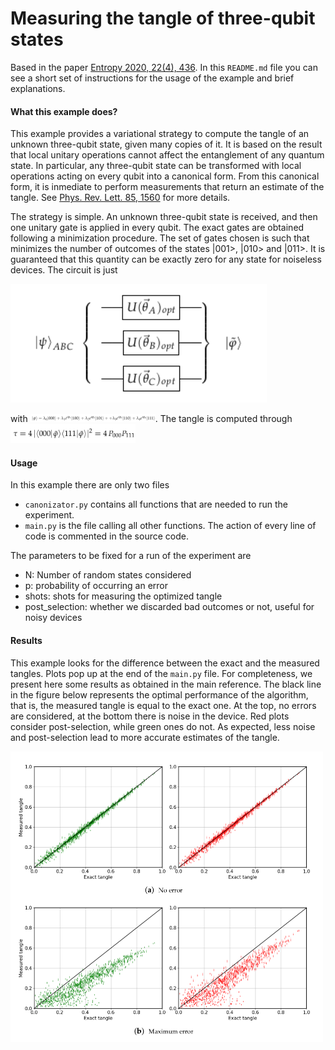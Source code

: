 # Measuring the tangle of three-qubit states
Based in the paper [Entropy 2020, 22(4), 436](http://dx.doi.org/10.3390/e22040436). In this `README.md` file you can see a short
set of instructions for the usage of the example and brief explanations. 

#### What this example does?

This example provides a variational strategy to compute the tangle of an unknown three-qubit state, given many copies of it. 
It is based on the result that local unitary operations cannot affect the entanglement of any quantum state. In particular, 
any three-qubit state can be transformed with local operations acting on every qubit into
a canonical form. From this canonical form, it is inmediate to perform measurements that return an estimate of the tangle.
See [Phys. Rev. Lett. 85, 1560](https://journals.aps.org/prl/abstract/10.1103/PhysRevLett.85.1560) for more details.

The strategy is simple. An unknown three-qubit state is received, and then one unitary gate is applied in every qubit. The
exact gates are obtained following a minimization procedure. The set of gates chosen is such that minimizes the number
of outcomes of the states |001>, |010> and |011>. It is guaranteed that this quantity can be exactly zero for any state
for noiseless devices. The circuit is just

<img src="circuit.png" width="410px">

with <img src="canonical.png" width="200px">. The tangle is computed through <img src="tangle.png" width="200px">

#### Usage
In this example there are only two files
- `canonizator.py` contains all functions that are needed to run the experiment.
- `main.py` is the file calling all other functions. The action of every line of code is commented in the source code. 

The parameters to be fixed for a run of the experiment are
- N: Number of random states considered
- p: probability of occurring an error
- shots: shots for measuring the optimized tangle
- post_selection: whether we discarded bad outcomes or not, useful for noisy devices


#### Results

This example looks for the difference between the exact and the measured tangles. Plots pop up at the end of the `main.py`
file. For completeness, we present here some results as obtained in the main reference. The black line in the figure below
represents the optimal performance of the algorithm, that is, the measured tangle is equal to the exact one. At the top,
no errors are considered, at the bottom there is noise in the device. Red plots consider post-selection, while green ones
do not. As expected, less noise and post-selection lead to more accurate estimates of the tangle.
 
<img src="results.png" width="500px">
